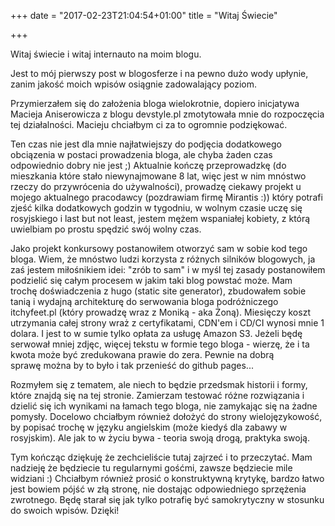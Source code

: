 +++
date = "2017-02-23T21:04:54+01:00"
title = "Witaj Świecie"

+++

Witaj świecie i witaj internauto na moim blogu.

Jest to mój pierwszy post w blogosferze i na pewno dużo wody upłynie, zanim jakość moich wpisów osiągnie zadowalający poziom.

Przymierzałem się do założenia bloga wielokrotnie, dopiero inicjatywa Macieja Aniserowicza z blogu devstyle.pl zmotytowała mnie do rozpoczęcia tej działalności. Macieju chciałbym ci za to ogromnie podziękować.

Ten czas nie jest dla mnie najłatwiejszy do podjęcia dodatkowego obciązenia w postaci prowadzenia bloga, ale chyba żaden czas odpowiednio dobry nie jest ;) Aktualnie kończę przeprowadzkę (do mieszkania które stało niewynajmowane 8 lat, więc jest w nim mnóstwo rzeczy do przywrócenia do używalności), prowadzę ciekawy projekt u mojego aktualnego pracodawcy (pozdrawiam firmę Mirantis :)) który potrafi zjeść kilka dodatkowych godzin w tygodniu, w wolnym czasie uczę się rosyjskiego i last but not least, jestem mężem wspaniałej kobiety, z którą uwielbiam po prostu spędzić swój wolny czas.

Jako projekt konkursowy postanowiłem otworzyć sam w sobie kod tego bloga. Wiem, że mnóstwo ludzi korzysta z różnych silników blogowych, ja zaś jestem miłośnikiem idei: "zrób to sam" i w myśl tej zasady postanowiłem podzielić się całym procesem w jakim taki blog powstać może. Mam trochę doświadczenia z hugo (static site generator), zbudowałem sobie tanią i wydajną architekturę do serwowania bloga podróżniczego itchyfeet.pl (który prowadzę wraz z Moniką - aka Żoną). Miesięczy koszt utrzymania całej strony wraż z certyfikatami, CDN'em i CD/CI wynosi mnie 1 dolara. I jest to w sumie tylko opłata za usługę Amazon S3. Jeżeli będę serwował mniej zdjęc, więcej tekstu w formie tego bloga - wierzę, że i ta kwota może być zredukowana prawie do zera. Pewnie na dobrą sprawę można by to było i tak przenieść do github pages...

Rozmyłem się z tematem, ale niech to będzie przedsmak historii i formy, które znajdą się na tej stronie. Zamierzam testować różne rozwiązania i dzielić się ich wynikami na łamach tego bloga, nie zamykając się na żadne pomysły. Docelowo chciałbym również dołożyć do strony wielojęzykowość, by popisać trochę w języku angielskim (może kiedyś dla zabawy w rosyjskim). Ale jak to w życiu bywa - teoria swoją drogą, praktyka swoją.

Tym kończąc dziękuję że zechcieliście tutaj zajrzeć i to przeczytać. Mam nadzieję że będziecie tu regularnymi gośćmi, zawsze będziecie mile widziani :) Chciałbym również prosić o konstruktywną krytykę, bardzo łatwo jest bowiem pójść w złą stronę, nie dostając odpowiedniego sprzężenia zwrotnego. Będę starał się jak tylko potrafię być samokrytyczny w stosunku do swoich wpisów. Dzięki!
